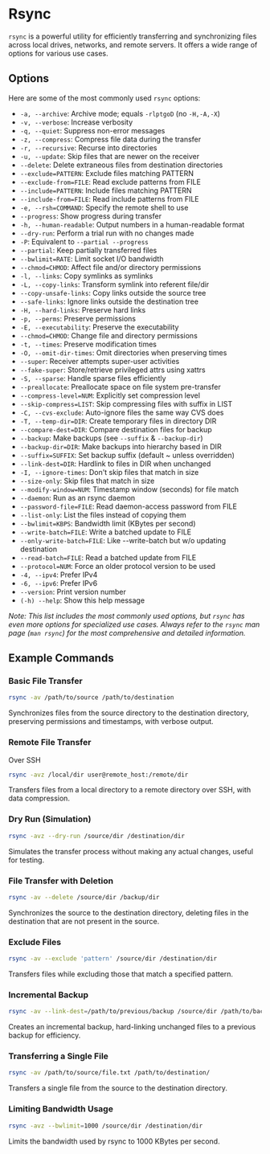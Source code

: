 
# Rsync

`rsync` is a powerful utility for efficiently transferring and synchronizing files across local drives, networks, and remote servers. It offers a wide range of options for various use cases.

## Options

Here are some of the most commonly used `rsync` options:

- `-a, --archive`: Archive mode; equals `-rlptgoD` (no `-H,-A,-X`)
- `-v, --verbose`: Increase verbosity
- `-q, --quiet`: Suppress non-error messages
- `-z, --compress`: Compress file data during the transfer
- `-r, --recursive`: Recurse into directories
- `-u, --update`: Skip files that are newer on the receiver
- `--delete`: Delete extraneous files from destination directories
- `--exclude=PATTERN`: Exclude files matching PATTERN
- `--exclude-from=FILE`: Read exclude patterns from FILE
- `--include=PATTERN`: Include files matching PATTERN
- `--include-from=FILE`: Read include patterns from FILE
- `-e, --rsh=COMMAND`: Specify the remote shell to use
- `--progress`: Show progress during transfer
- `-h, --human-readable`: Output numbers in a human-readable format
- `--dry-run`: Perform a trial run with no changes made
- `-P`: Equivalent to `--partial --progress`
- `--partial`: Keep partially transferred files
- `--bwlimit=RATE`: Limit socket I/O bandwidth
- `--chmod=CHMOD`: Affect file and/or directory permissions
- `-l, --links`: Copy symlinks as symlinks
- `-L, --copy-links`: Transform symlink into referent file/dir
- `--copy-unsafe-links`: Copy links outside the source tree
- `--safe-links`: Ignore links outside the destination tree
- `-H, --hard-links`: Preserve hard links
- `-p, --perms`: Preserve permissions
- `-E, --executability`: Preserve the executability
- `--chmod=CHMOD`: Change file and directory permissions
- `-t, --times`: Preserve modification times
- `-O, --omit-dir-times`: Omit directories when preserving times
- `--super`: Receiver attempts super-user activities
- `--fake-super`: Store/retrieve privileged attrs using xattrs
- `-S, --sparse`: Handle sparse files efficiently
- `--preallocate`: Preallocate space on file system pre-transfer
- `--compress-level=NUM`: Explicitly set compression level
- `--skip-compress=LIST`: Skip compressing files with suffix in LIST
- `-C, --cvs-exclude`: Auto-ignore files the same way CVS does
- `-T, --temp-dir=DIR`: Create temporary files in directory DIR
- `--compare-dest=DIR`: Compare destination files for backup
- `--backup`: Make backups (see `--suffix` & `--backup-dir`)
- `--backup-dir=DIR`: Make backups into hierarchy based in DIR
- `--suffix=SUFFIX`: Set backup suffix (default ~ unless overridden)
- `--link-dest=DIR`: Hardlink to files in DIR when unchanged
- `-I, --ignore-times`: Don't skip files that match in size
- `--size-only`: Skip files that match in size
- `--modify-window=NUM`: Timestamp window (seconds) for file match
- `--daemon`: Run as an rsync daemon
- `--password-file=FILE`: Read daemon-access password from FILE
- `--list-only`: List the files instead of copying them
- `--bwlimit=KBPS`: Bandwidth limit (KBytes per second)
- `--write-batch=FILE`: Write a batched update to FILE
- `--only-write-batch=FILE`: Like --write-batch but w/o updating destination
- `--read-batch=FILE`: Read a batched update from FILE
- `--protocol=NUM`: Force an older protocol version to be used
- `-4, --ipv4`: Prefer IPv4
- `-6, --ipv6`: Prefer IPv6
- `--version`: Print version number
- `(-h) --help`: Show this help message

_Note: This list includes the most commonly used options, but `rsync` has even more options for specialized use cases. Always refer to the `rsync` man page (`man rsync`) for the most comprehensive and detailed information._

## Example Commands

### Basic File Transfer
```bash
rsync -av /path/to/source /path/to/destination
```
Synchronizes files from the source directory to the destination directory, preserving permissions and timestamps, with verbose output.

### Remote File Transfer

 Over SSH
```bash
rsync -avz /local/dir user@remote_host:/remote/dir
```
Transfers files from a local directory to a remote directory over SSH, with data compression.

### Dry Run (Simulation)
```bash
rsync -avz --dry-run /source/dir /destination/dir
```
Simulates the transfer process without making any actual changes, useful for testing.

### File Transfer with Deletion
```bash
rsync -av --delete /source/dir /backup/dir
```
Synchronizes the source to the destination directory, deleting files in the destination that are not present in the source.

### Exclude Files
```bash
rsync -av --exclude 'pattern' /source/dir /destination/dir
```
Transfers files while excluding those that match a specified pattern.

### Incremental Backup
```bash
rsync -av --link-dest=/path/to/previous/backup /source/dir /path/to/backup
```
Creates an incremental backup, hard-linking unchanged files to a previous backup for efficiency.

### Transferring a Single File
```bash
rsync -av /path/to/source/file.txt /path/to/destination/
```
Transfers a single file from the source to the destination directory.

### Limiting Bandwidth Usage
```bash
rsync -avz --bwlimit=1000 /source/dir /destination/dir
```
Limits the bandwidth used by rsync to 1000 KBytes per second.



